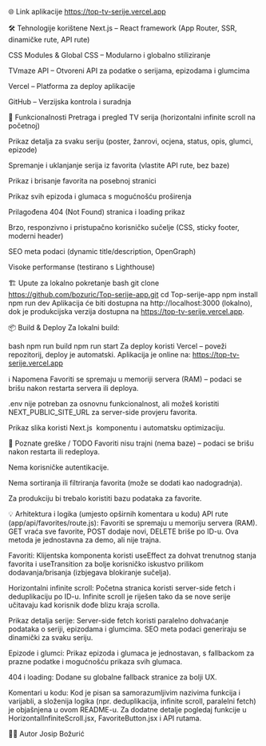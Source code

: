 🌐 Link aplikacije
https://top-tv-serije.vercel.app

🛠️ Tehnologije korištene
Next.js – React framework (App Router, SSR, dinamičke rute, API rute)

CSS Modules & Global CSS – Modularno i globalno stiliziranje

TVmaze API – Otvoreni API za podatke o serijama, epizodama i glumcima

Vercel – Platforma za deploy aplikacije

GitHub – Verzijska kontrola i suradnja

🚀 Funkcionalnosti
Pretraga i pregled TV serija (horizontalni infinite scroll na početnoj)

Prikaz detalja za svaku seriju (poster, žanrovi, ocjena, status, opis, glumci, epizode)

Spremanje i uklanjanje serija iz favorita (vlastite API rute, bez baze)

Prikaz i brisanje favorita na posebnoj stranici

Prikaz svih epizoda i glumaca s mogućnošću proširenja

Prilagođena 404 (Not Found) stranica i loading prikaz

Brzo, responzivno i pristupačno korisničko sučelje (CSS, sticky footer, moderni header)

SEO meta podaci (dynamic title/description, OpenGraph)

Visoke performanse (testirano s Lighthouse)

🏗️ Upute za lokalno pokretanje
bash
git clone https://github.com/bozuric/Top-serije-app.git
cd Top-serije-app
npm install
npm run dev
Aplikacija će biti dostupna na http://localhost:3000 (lokalno), dok je produkcijska verzija dostupna na https://top-tv-serije.vercel.app.

📦 Build & Deploy
Za lokalni build:

bash
npm run build
npm run start
Za deploy koristi Vercel – poveži repozitorij, deploy je automatski.
Aplikacija je online na: https://top-tv-serije.vercel.app

ℹ️ Napomena
Favoriti se spremaju u memoriji servera (RAM) – podaci se brišu nakon restarta servera ili deploya.

.env nije potreban za osnovnu funkcionalnost, ali možeš koristiti NEXT_PUBLIC_SITE_URL za server-side provjeru favorita.

Prikaz slika koristi Next.js <Image /> komponentu i automatsku optimizaciju.

📄 Poznate greške / TODO
Favoriti nisu trajni (nema baze) – podaci se brišu nakon restarta ili redeploya.

Nema korisničke autentikacije.

Nema sortiranja ili filtriranja favorita (može se dodati kao nadogradnja).

Za produkciju bi trebalo koristiti bazu podataka za favorite.

💡 Arhitektura i logika (umjesto opširnih komentara u kodu)
API rute (app/api/favorites/route.js):
Favoriti se spremaju u memoriju servera (RAM). GET vraća sve favorite, POST dodaje novi, DELETE briše po ID-u. Ova metoda je jednostavna za demo, ali nije trajna.

Favoriti:
Klijentska komponenta koristi useEffect za dohvat trenutnog stanja favorita i useTransition za bolje korisničko iskustvo prilikom dodavanja/brisanja (izbjegava blokiranje sučelja).

Horizontalni infinite scroll:
Početna stranica koristi server-side fetch i deduplikaciju po ID-u. Infinite scroll je riješen tako da se nove serije učitavaju kad korisnik dođe blizu kraja scrolla.

Prikaz detalja serije:
Server-side fetch koristi paralelno dohvaćanje podataka o seriji, epizodama i glumcima.
SEO meta podaci generiraju se dinamički za svaku seriju.

Epizode i glumci:
Prikaz epizoda i glumaca je jednostavan, s fallbackom za prazne podatke i mogućnošću prikaza svih glumaca.

404 i loading:
Dodane su globalne fallback stranice za bolji UX.

Komentari u kodu:
Kod je pisan sa samorazumljivim nazivima funkcija i varijabli, a složenija logika (npr. deduplikacija, infinite scroll, paralelni fetch) je objašnjena u ovom README-u.
Za dodatne detalje pogledaj funkcije u HorizontalInfiniteScroll.jsx, FavoriteButton.jsx i API rutama.

👨‍💻 Autor
Josip Božurić